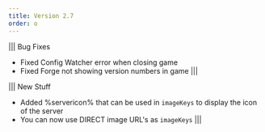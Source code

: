 ```yaml
---
title: Version 2.7
order: o
---
```


||| Bug Fixes
* Fixed Config Watcher error when closing game
* Fixed Forge not showing version numbers in game
|||

||| New Stuff
* Added %servericon% that can be used in `imageKeys` to display the icon of the server
* You can now use DIRECT image URL's as `imageKeys`
|||
